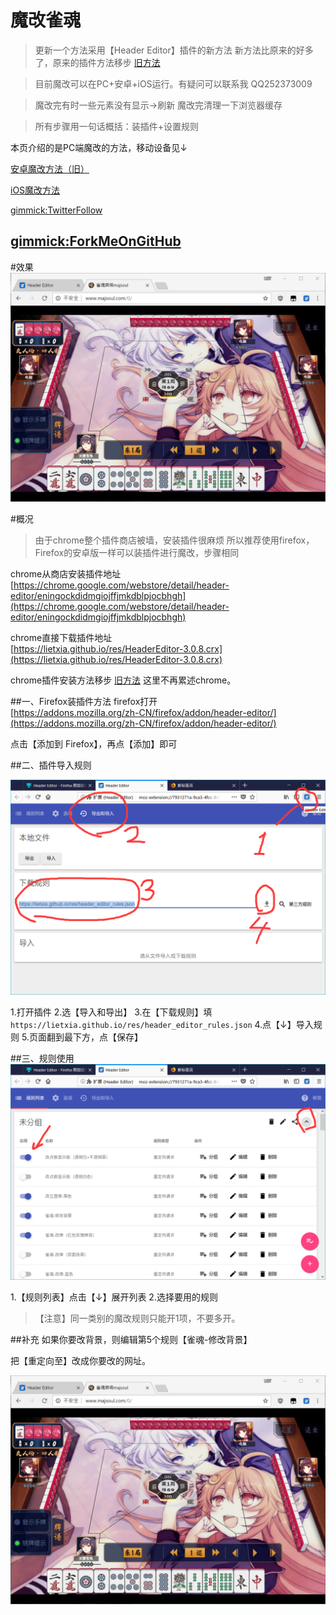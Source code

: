 魔改雀魂
=============

> 更新一个方法采用【Header Editor】插件的新方法
新方法比原来的好多了，原来的插件方法移步 [旧方法](old.md)

> 目前魔改可以在PC+安卓+iOS运行。有疑问可以联系我 QQ252373009


> 魔改完有时一些元素没有显示->刷新
> 魔改完清理一下浏览器缓存

> 所有步骤用一句话概括：装插件+设置规则

本页介绍的是PC端魔改的方法，移动设备见↓

[安卓魔改方法（旧）](android.md)

[iOS魔改方法](ios.md)

[gimmick:TwitterFollow](@lietxia)

[gimmick:ForkMeOnGitHub](https://github.com/lietxia/lietxia.github.io)
----------

#效果
![](img/050.png)


#概况
>由于chrome整个插件商店被墙，安装插件很麻烦
>所以推荐使用firefox，Firefox的安卓版一样可以装插件进行魔改，步骤相同

chrome从商店安装插件地址  
[https://chrome.google.com/webstore/detail/header-editor/eningockdidmgiojffjmkdblpjocbhgh](https://chrome.google.com/webstore/detail/header-editor/eningockdidmgiojffjmkdblpjocbhgh)

chrome直接下载插件地址  
[https://lietxia.github.io/res/HeaderEditor-3.0.8.crx](https://lietxia.github.io/res/HeaderEditor-3.0.8.crx)

chrome插件安装方法移步 [旧方法](old.md)  这里不再累述chrome。

##一、Firefox装插件方法
firefox打开  
[https://addons.mozilla.org/zh-CN/firefox/addon/header-editor/](https://addons.mozilla.org/zh-CN/firefox/addon/header-editor/)

点击【添加到 Firefox】，再点【添加】即可

##二、插件导入规则

![](img/051.png)

1.打开插件
2.选【导入和导出】
3.在【下载规则】填 `https://lietxia.github.io/res/header_editor_rules.json`
4.点【↓】导入规则
5.页面翻到最下方，点【保存】

##三、规则使用
![](img/052.png)

1.【规则列表】点击【↓】展开列表
2.选择要用的规则

> 【注意】同一类别的魔改规则只能开1项，不要多开。


##补充
如果你要改背景，则编辑第5个规则【雀魂-修改背景】

把【重定向至】改成你要改的网址。

![](img/050.png)

